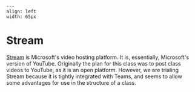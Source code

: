 ```{figure} images/stream_logo.png
---
align: left
width: 65px
```
# Stream

[Stream](https://web.microsoftstream.com/) is Microsoft's video hosting platform. It is, essentially, Microsoft's version of YouTube. Originally the plan for this class was to post class videos to YouTube, as it is an open platform. However, we are trialing Stream because it is tightly integrated with Teams, and seems to allow some advantages for use in the structure of a class.
